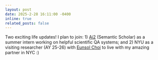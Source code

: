 ```yaml
---
layout: post
date: 2025-2-28 16:11:00 -0400
inline: true
related_posts: false
---
```


Two exciting life updates! I plan to join: 1) [Ai2](https://allenai.org/) (Semantic Scholar) as a summer intern working on helpful scientific QA systems; and 2) NYU as a visiting researcher (AY 25-26) with [Eunsol Choi](https://eunsol.github.io/) to live with my amazing partner in NYC :) 
